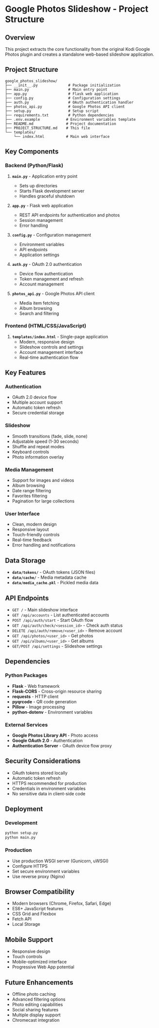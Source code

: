 # Google Photos Slideshow - Project Structure

## Overview

This project extracts the core functionality from the original Kodi Google Photos plugin and creates a standalone web-based slideshow application.

## Project Structure

```
google_photos_slideshow/
├── __init__.py              # Package initialization
├── main.py                  # Main entry point
├── app.py                   # Flask web application
├── config.py                # Configuration settings
├── auth.py                  # OAuth authentication handler
├── photos_api.py            # Google Photos API client
├── setup.py                 # Setup script
├── requirements.txt         # Python dependencies
├── .env.example            # Environment variables template
├── README.md               # Project documentation
├── PROJECT_STRUCTURE.md    # This file
└── templates/
    └── index.html          # Main web interface
```

## Key Components

### Backend (Python/Flask)

1. **`main.py`** - Application entry point
   - Sets up directories
   - Starts Flask development server
   - Handles graceful shutdown

2. **`app.py`** - Flask web application
   - REST API endpoints for authentication and photos
   - Session management
   - Error handling

3. **`config.py`** - Configuration management
   - Environment variables
   - API endpoints
   - Application settings

4. **`auth.py`** - OAuth 2.0 authentication
   - Device flow authentication
   - Token management and refresh
   - Account management

5. **`photos_api.py`** - Google Photos API client
   - Media item fetching
   - Album browsing
   - Search and filtering

### Frontend (HTML/CSS/JavaScript)

1. **`templates/index.html`** - Single-page application
   - Modern, responsive design
   - Slideshow controls and settings
   - Account management interface
   - Real-time authentication flow

## Key Features

### Authentication
- OAuth 2.0 device flow
- Multiple account support
- Automatic token refresh
- Secure credential storage

### Slideshow
- Smooth transitions (fade, slide, none)
- Adjustable speed (1-30 seconds)
- Shuffle and repeat modes
- Keyboard controls
- Photo information overlay

### Media Management
- Support for images and videos
- Album browsing
- Date range filtering
- Favorites filtering
- Pagination for large collections

### User Interface
- Clean, modern design
- Responsive layout
- Touch-friendly controls
- Real-time feedback
- Error handling and notifications

## Data Storage

- **`data/tokens/`** - OAuth tokens (JSON files)
- **`data/cache/`** - Media metadata cache
- **`data/media_cache.pkl`** - Pickled media data

## API Endpoints

- `GET /` - Main slideshow interface
- `GET /api/accounts` - List authenticated accounts
- `POST /api/auth/start` - Start OAuth flow
- `GET /api/auth/check/<session_id>` - Check auth status
- `DELETE /api/auth/remove/<user_id>` - Remove account
- `GET /api/photos/<user_id>` - Get photos
- `GET /api/albums/<user_id>` - Get albums
- `GET/POST /api/settings` - Slideshow settings

## Dependencies

### Python Packages
- **Flask** - Web framework
- **Flask-CORS** - Cross-origin resource sharing
- **requests** - HTTP client
- **pyqrcode** - QR code generation
- **Pillow** - Image processing
- **python-dotenv** - Environment variables

### External Services
- **Google Photos Library API** - Photo access
- **Google OAuth 2.0** - Authentication
- **Authentication Server** - OAuth device flow proxy

## Security Considerations

- OAuth tokens stored locally
- Automatic token refresh
- HTTPS recommended for production
- Credentials in environment variables
- No sensitive data in client-side code

## Deployment

### Development
```bash
python setup.py
python main.py
```

### Production
- Use production WSGI server (Gunicorn, uWSGI)
- Configure HTTPS
- Set secure environment variables
- Use reverse proxy (Nginx)

## Browser Compatibility

- Modern browsers (Chrome, Firefox, Safari, Edge)
- ES6+ JavaScript features
- CSS Grid and Flexbox
- Fetch API
- Local Storage

## Mobile Support

- Responsive design
- Touch controls
- Mobile-optimized interface
- Progressive Web App potential

## Future Enhancements

- Offline photo caching
- Advanced filtering options
- Photo editing capabilities
- Social sharing features
- Multiple display support
- Chromecast integration
